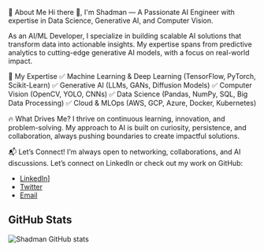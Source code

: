 🚀 About Me
Hi there 👋, I'm Shadman — A Passionate AI Engineer with expertise in Data Science, Generative AI, and Computer Vision.

As an AI/ML Developer, I specialize in building scalable AI solutions that transform data into actionable insights. My expertise spans from predictive analytics to cutting-edge generative AI models, with a focus on real-world impact.

🌟 My Expertise
✅ Machine Learning & Deep Learning (TensorFlow, PyTorch, Scikit-Learn)
✅ Generative AI (LLMs, GANs, Diffusion Models)
✅ Computer Vision (OpenCV, YOLO, CNNs)
✅ Data Science (Pandas, NumPy, SQL, Big Data Processing)
✅ Cloud & MLOps (AWS, GCP, Azure, Docker, Kubernetes)

🔥 What Drives Me?
I thrive on continuous learning, innovation, and problem-solving. My approach to AI is built on curiosity, persistence, and collaboration, always pushing boundaries to create impactful solutions.

📬 Let’s Connect!
I’m always open to networking, collaborations, and AI discussions. Let’s connect on LinkedIn or check out my work on GitHub:
- [LinkedIn](https://[www.linkedin.com/in/mohd-shadman-ntr/)]
- [Twitter](https://twitter.com/your-profile)
- [Email](mailto:mohdshadman585@gmail.com)

## GitHub Stats
![Shadman GitHub stats](https://github-readme-stats.vercel.app/api?username=Shadman-01&show_icons=true&theme=radical)
